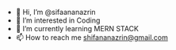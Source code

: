 - 👋 Hi, I’m @sifaananazrin
- 👀 I’m interested in Coding
- 🌱 I’m currently learning MERN STACK
- 📫 How to reach me shifananazrin@gmail.com

<!---
sifaananazrin/sifaananazrin is a ✨ special ✨ repository because its `README.md` (this file) appears on your GitHub profile.
You can click the Preview link to take a look at your changes.
--->
